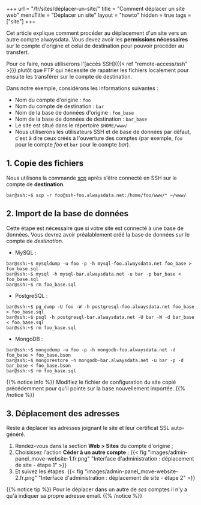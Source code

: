 +++
url = "/fr/sites/déplacer-un-site/"
title = "Comment déplacer un site web"
menuTitle = "Déplacer un site"
layout = "howto"
hidden = true
tags = ["site"]
+++

Cet article explique comment procéder au déplacement d'un site vers un autre compte alwaysdata. Vous devez avoir les **permissions nécessaires** sur le compte d'origine et celui de destination pour pouvoir procéder au transfert.

Pour ce faire, nous utiliserons l'[accès SSH]({{< ref "remote-access/ssh" >}}) plutôt que FTP qui nécessite de rapatrier les fichiers localement pour ensuite les transférer sur le compte de destination.

Dans notre exemple, considérons les informations suivantes :

- Nom du compte d'origine : `foo`
- Nom du compte de destination : `bar`
- Nom de la base de données d'origine : `foo_base`
- Nom de la base de données de destination : `bar_base`
- Le site est situé dans le répertoire `$HOME/www/`
- Nous utiliserons les utilisateurs SSH et de base de données par défaut, c'est à dire ceux créés à l'ouverture des comptes (par exemple, `foo` pour le compte _foo_ et `bar` pour le compte _bar_).


## 1. Copie des fichiers

Nous utilisons la commande [scp](https://linux.die.net/man/1/scp) après s'être connecté en SSH sur le compte de **destination**.

```
bar@ssh:~$ scp -r foo@ssh-foo.alwaysdata.net:/home/foo/www/* ~/www/
```

## 2. Import de la base de données

Cette étape est nécessaire que si votre site est connecté à une base de données.
Vous devrez avoir préalablement créé la base de données sur le compte de _destination_.

- MySQL :

```
bar@ssh:~$ mysqldump -u foo -p -h mysql-foo.alwaysdata.net foo_base > foo_base.sql
bar@ssh:~$ mysql -h mysql-bar.alwaysdata.net -u bar -p bar_base < foo_base.sql
bar@ssh:~$ rm foo_base.sql
```

- PostgreSQL :

```
bar@ssh:~$ pg_dump -U foo -W -h postgresql-foo.alwaysdata.net foo_base > foo_base.sql
bar@ssh:~$ psql -h postgresql-bar.alwaysdata.net -U bar -W -d bar_base < foo_base.sql
bar@ssh:~$ rm foo_base.sql
```

- MongoDB :

```
bar@ssh:~$ mongodump -u foo -p -h mongodb-foo.alwaysdata.net -d foo_base > foo_base.bson
bar@ssh:~$ mongorestore -h mongodb-bar.alwaysdata.net -u bar -p -d bar_base < foo_base.bson
bar@ssh:~$ rm foo_base.sql
```

{{% notice info %}}
Modifiez le fichier de configuration du site copié précédemment pour qu'il pointe sur la base nouvellement importée.
{{% /notice %}}
 
## 3. Déplacement des adresses

Reste à déplacer les adresses joignant le site et leur certificat SSL auto-généré.

1. Rendez-vous dans la section **Web > Sites** du compte d'origine ;
2. Choisissez l'action **Céder à un autre compte** ;
{{< fig "images/admin-panel_move-website-1.fr.png" "Interface d'administration : déplacement de site - étape 1" >}}
3. Et suivez les étapes.
{{< fig "images/admin-panel_move-website-2.fr.png" "Interface d'administration : déplacement de site - étape 2" >}}

{{% notice tip %}}
Pour le déplacer dans un autre de _ses_ comptes il n'y a qu'à indiquer sa propre adresse email.
{{% /notice %}}
